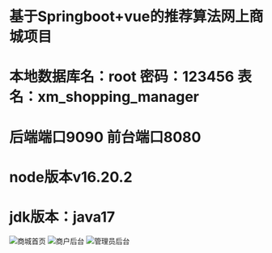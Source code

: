 # 基于Springboot+vue的推荐算法网上商城项目 
# 本地数据库名：root 密码：123456 表名：xm_shopping_manager 
# 后端端口9090 前台端口8080
# node版本v16.20.2
# jdk版本：java17
![商城首页](springboot/files/商城首页.png)
![商户后台](springboot/files/商户后台.png)
![管理员后台](springboot/files/管理员后台.png)